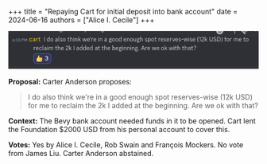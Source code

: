 +++
title = "Repaying Cart for initial deposit into bank account"
date = 2024-06-16
authors = ["Alice I. Cecile"]
+++

<!-- more -->

![Repaying Cart for initial deposit into bank account](repaying_cart_initial_deposit.png)

**Proposal:** Carter Anderson proposes:

> I do also think we're in a good enough spot reserves-wise (12k USD) for me to reclaim the 2k I added at the beginning. Are we ok with that?

**Context:** The Bevy bank account needed funds in it to be opened. Cart lent the Foundation $2000 USD from his personal account to cover this.

**Votes:** Yes by Alice I. Cecile, Rob Swain and François Mockers. No vote from James Liu. Carter Anderson abstained.
